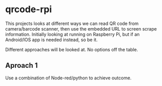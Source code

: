 # qrcode-rpi

This projects looks at different ways we can read QR code from camera/barcode scanner, then use the embedded URL to screen scrape information. Initially looking at running on Raspberry Pi, but if an Android/IOS app is needed instead, so be it.

Different approaches will be looked at. No options off the table.

## Aproach 1
Use a combination of Node-red/python to achieve outcome.

